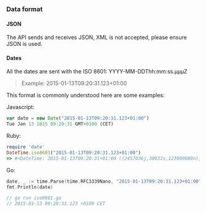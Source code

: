 ### Data format

#### JSON

The API sends and receives JSON, XML is not accepted, please ensure JSON is used.

#### Dates

All the dates are sent with the ISO 8601: YYYY-MM-DDThh:mm:ss.μμμZ

> Example: 2015-01-13T09:20:31.123+01:00

This format is commonly understood here are some examples:

Javascript:

```js
var date = new Date("2015-01-13T09:20:31.123+01:00")
Tue Jan 13 2015 09:20:31 GMT+0100 (CET)
```

Ruby:

```ruby
require 'date'
DateTime.iso8601("2015-01-13T09:20:31.123+01:00")
=> #<DateTime: 2015-01-13T09:20:31+01:00 ((2457036j,30031s,123000000n),+3600s,2299161j)>
```

Go:

```go
date, _ := time.Parse(time.RFC3339Nano, "2015-01-13T09:20:31.123+01:00")
fmt.Println(date)

// go run iso8601.go
// 2015-01-13 09:20:31.123 +0100 CET
```

